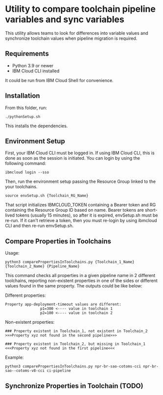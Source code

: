 # Utility to compare toolchain pipeline variables and sync variables

This utility allows teams to look for differences into variable values and synchronize toolchain values when pipeline migration is required.

## Requirements

* Python 3.9 or newer
* IBM Cloud CLI installed

It could be run from IBM Cloud Shell for convenience. 

## Installation

From this folder, run: 

```
./pythonSetup.sh
```

This installs the dependencies.

## Environment Setup

First, your IBM Cloud CLI must be logged in. If using IBM Cloud CLI, this is done as soon as the session is initiated.
You can login by using the following command:

````
ibmcloud login --sso
````
Then, run the environment setup passing the Resource Group linked to the your toolchains.

````
source envSetup.sh {Toolchain_RG_Name}
````

That script initializes IBMCLOUD_TOKEN containing a Bearer token and RG containing the Resource Group ID based on name. Bearer tokens are short-lived tokens (usually 15 minutes), so after it is expired, envSetup.sh must be re-run. If it can't retrieve a token, then you must re-login by using ibmcloud CLI and then re-run emvSetup.sh.

## Compare Properties in Toolchains

Usage:

```
python3 comparePropertiesInToolchains.py {Toolchain_1_Name} {Toolchain_2_Name} {Pipeline_Name}
```

This command checks all properties in a given pipeline name in 2 different toolchains, reporting non-existent properties in one of the sides or different values found in the same property. The outputs could be like below:

Different properties:
```
Property app-deployment-timeout values are different: 
                p1=300 <---- value in toolchain 1
                p2=100 <---- value in toolchain 2
```

Non-existent properties:
````
### Property existent in Toolchain_1, not existent in Toolchain_2
>>>Property xyz not found in the second pipeline>>>

### Property existent in Toolchain_2, but missing in Toolchain_1
<<<Property xyz not found in the first pipeline<<<
````


Example:
````
python3 comparePropertiesInToolchains.py npr-br-sao-cotoms-cci npr-br-sao--cotoms-v8-cci ci-pipeline
````

## Synchronize Properties in Toolchain (TODO)
